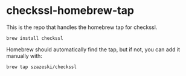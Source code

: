 # checkssl-homebrew-tap

This is the repo that handles the homebrew tap for checkssl.

`brew install checkssl`

Homebrew should automatically find the tap, but if not, you can add it manually with:

`brew tap szazeski/checkssl`
